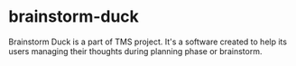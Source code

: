# brainstorm-duck
Brainstorm Duck is a part of TMS project. It's a software created to help its users managing their thoughts during planning phase or brainstorm.
